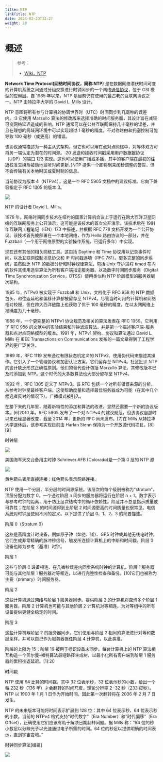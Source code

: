 ```yaml
---
title: NTP
linkTitle: NTP
date: 2024-02-23T12:27
weight: 20
---
```


# 概述

> 参考：
>
> - [WIki，NTP](https://en.wikipedia.org/wiki/Network_Time_Protocol)

**Network Time Protocol(网络时间协议，简称 NTP)** 是在数据网络潜伏时间可变的计算机系统之间通过分组交换进行时钟同步的一个网络[通信协议](/docs/4.数据通信/Protocol/通信协议.md)，位于 OSI 模型的应用层。自 1985 年以来，NTP 是目前仍在使用的最古老的互联网协议之一。NTP 由特拉华大学的 David L. Mills 设计。

NTP 意图将所有参与计算机的协调世界时（UTC）时间同步到几毫秒的误差内。:3 它使用 Marzullo 算法的修改版来选择准确的时间服务器，其设计旨在减轻可变网络延迟造成的影响。NTP 通常可以在公共互联网保持几十毫秒的误差，并且在理想的局域网环境中可以实现超过 1 毫秒的精度。不对称路由和拥塞控制可能导致 100 毫秒（或更高）的错误。

该协议通常描述为一种主从式架构，但它也可以用在点对点网络中，对等体双方可将另一端认定为潜在的时间源。:20 发送和接收时间戳采用用户数据报协议（UDP）的端口 123 实现。这也可以使用广播或多播，其中的客户端在最初的往返校准交换后被动地监听时间更新。]NTP 提供一个即将到来闰秒调整的警告，但不会传输有关本地时区或夏时制的信息。

当前协议为版本 4（NTPv4），这是一个 RFC 5905 文档中的建议标准。它向下兼容指定于 RFC 1305 的版本 3。

![](https://notes-learning.oss-cn-beijing.aliyuncs.com/lqlu60/1616161444690-ae048176-3985-441b-86bb-8fcaf5569d90.jpeg)

NTP 的设计者 David L. Mills。

1979 年，网络时间同步技术在纽约的国家计算机会议上于运行在跨大西洋卫星网络的互联网服务上公开演示，这可能是该技术的首次公开演示。该技术后在 1981 年互联网工程笔记（IEN）173 中描述，并根据 RFC 778 文档开发为一个公开协议。该技术首先被部署在一个本地网络，作为 Hello 路由协议的一部分，并在 Fuzzball（一个用于网络原型的实验操作系统，已运行多年）中实现。

现在还有其他的相关网络工具。这包括 Daytime 和 Time 协议用以记录事件时间，以及互联网控制消息协议和 IP 时间戳选项（RFC 781）。更多完整的同步系统，虽然缺乏 NTP 的数据分析和时钟规律算法，包括 Unix 守护进程 timed 在内的软件其使用选举算法为所有客户端指定服务器。以及数字时间同步服务（Digital Time Synchronization Service，DTSS）使用类似构 NTP 阶层模型的服务器层次结构。

1985 年，NTPv0 被实现于 Fuzzball 和 Unix，文档化于 RFC 958 的 NTP 数据包头、和往返延迟和偏移计算都被留存至 NTPv4。尽管当时可用的计算机和网络相对较慢，但在跨大西洋链路上也获取了优于 100 毫秒的精度，在以太网网络上准确度为几十毫秒。

1988 年，一个更完整的 NTPv1 协议规范及相关的算法发表在 RFC 1059。它利用了 RFC 956 的文献中的实验结果和时钟滤波算法，并是第一个描述客户端-服务器和点对点网络模型的版本。1991 年，NTPv1 架构、协议和算法通过 David L. Mills 在 IEEE Transactions on Communications 发布的一篇文章得到了工程学界的更广泛关注。

1989 年，RFC 1119 发布通过有限状态机定义的 NTPv2，使用伪代码来描述其操作。它引入了一个管理协议和加密认证方案，它们留存至 NTPv4。社区批评 NTP 的设计缺乏形式正确性原则。他们的替代设计包括 Marzullo 算法，其修改版本已及时添加到 NTP。这个时代的大多数算法也大部分留存至 NTPv4。

1992 年，RFC 1305 定义了 NTPv3。该 RFC 包括一个对所有错误来源的分析，从参考时钟至最终客户端，这使帮助度量和选择最佳服务器成为可能（在其中几个候选者反对的情况下）。广播模式被引入。

在接下来的几年里，随着新特性的添加和算法的改进，显然还需要一个新的协议版本。\[6]2010 年，RFC 5905 发布了一个对 NTPv4 的建议规范，但该协议自那时以来已经显著改变，截至 2014 年，更新的 RFC 尚未发布。\[7]在 Mills 从特拉华大学退休后，该参考实现目前由 Harlan Stenn 保持为一个开放源代码项目。\[8]\[9]

时钟层

![](https://notes-learning.oss-cn-beijing.aliyuncs.com/lqlu60/1616161444688-dd02f9db-d4f3-4ba6-b2a1-10daf2c80df3.jpeg)

美国海军天文台备用主时钟 Schriever AFB (Colorado)是一个第 0 层的 NTP 源

![](https://notes-learning.oss-cn-beijing.aliyuncs.com/lqlu60/1616161444707-1f04a452-f5ae-4d30-abaa-6646e633ffa0.jpeg)

黄色箭头表示直接连接；红色箭头表示网络连接。

NTP 使用一个分层、半分层的时间源系统。该层次的每个级别被称为“stratum”，顶层分配为数字 0。一个通过阶层 n 同步的服务器将运行在阶层 n + 1。数字表示与参考时钟的距离，用于防止层次结构中的循环依赖性。阶层并不总是指示质量或可靠性；在阶层 3 的时间源得到比阶层 2 时间源更高的时间质量也很常见。电信系统对时钟层使用不同的定义。以下提供了阶层 0、1、2、3 的简要描述。

阶层 0（Stratum 0）

这些是高精度计时设备，例如原子钟（如铯、铷）、GPS 时钟或其他无线电时钟。它们生成非常精确的脉冲秒信号，触发所连接计算机上的中断和时间戳。阶层 0 设备也称为参考（基准）时钟。

阶层 1

这些与阶层 0 设备相连、在几微秒误差内同步系统时钟的计算机。阶层 1 服务器可能与其他阶层 1 服务器对等相连，以进行完整性检查和备份。\[10]它们也被称为主要（primary）时间服务器。

阶层 2

这些计算机通过网络与阶层 1 服务器同步。提供阶层 2 的计算机将查询多个阶层 1 服务器。阶层 2 计算机也可能与其他阶层 2 计算机对等相连，为对等组中的所有设备提供更健全稳定的时间。

阶层 3

这些计算机与阶层 2 的服务器同步。它们使用与阶层 2 相同的算法进行对等和数据采样，并可以自己作为服务器担任阶层 4 计算机，以此类推。

阶层的上限为 15；阶层 16 被用于标识设备未同步。每台计算机上的 NTP 算法相互构造一个贝尔曼-福特算法最短路径生成树，以最小化所有客户端到阶层 1 服务器的累积往返延迟。\[1]:20

时间戳

NTP 使用 64 比特的时间戳，其中 32 位表示秒，32 位表示秒的小数，给出一个每 232 秒（136 年）才会翻转的时间尺度，理论分辨率 2−32 秒（233 皮秒）。NTP 以 1900 年 1 月 1 日作为开始时间，因此第一次翻转将在 2036 年 2 月 7 日发生。

NTP 的未来版本可能将时间表示扩展到 128 位：其中 64 位表示秒，64 位表示秒的小数。当前的 NTPv4 格式支持“时代数字”（Era Number）和“时代偏移”（Era Offset），正确使用它们应该有助于解决日期翻转问题。据 Mills 称：“64 位的秒小数足以分辨光子以光速通过电子所需的时间。64 位的秒足以提供明确的时间表示，直到宇宙变暗。”

时钟同步算法\[编辑]

![](https://notes-learning.oss-cn-beijing.aliyuncs.com/lqlu60/1616161444690-fed573bb-2fbf-45f7-b1db-69f4d664acee.jpeg)
